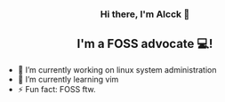 
<h3 align="center">
Hi there, I'm Alcck</a> 👋
</h3>

<h2 align="center">
I'm a FOSS advocate 💻!
</h2> 

- 🔭 I’m currently working on linux system administration
- 🌱 I’m currently learning vim
- ⚡ Fun fact: FOSS ftw.

